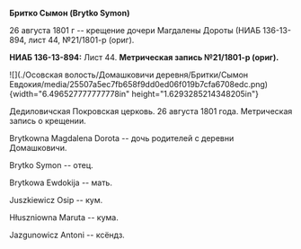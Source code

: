 **Бритко Сымон (Brytko Symon)**

26 августа 1801 г -- крещение дочери Магдалены Дороты (НИАБ 136-13-894,
лист 44, №21/1801-р (ориг).

**НИАБ 136-13-894:** Лист 44. **Метрическая запись №21/1801-р (ориг).**

![](./Осовская волость/Домашковичи деревня/Бритки/Сымон Евдокия/media/25507a5ec7fb658f9dd0ed06f019b7cfa6708edc.png){width="6.496527777777778in"
height="1.6293285214348205in"}

Дедиловичская Покровская церковь. 26 августа 1801 года. Метрическая
запись о крещении.

Brytkowna Magdalena Dorota -- дочь родителей с деревни Домашковичи.

Brytko Symon -- отец.

Brytkowa Ewdokija -- мать.

Juszkiewicz Osip -- кум.

Hłuszniowna Maruta -- кума.

Jazgunowicz Antoni -- ксёндз.
